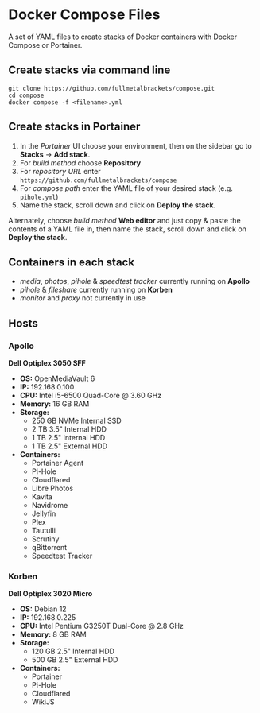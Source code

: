 # Docker Compose Files

A set of YAML files to create stacks of Docker containers with Docker Compose or Portainer.

## Create stacks via command line

```
git clone https://github.com/fullmetalbrackets/compose.git
cd compose
docker compose -f <filename>.yml
```

## Create stacks in Portainer

1. In the _Portainer_ UI choose your environment, then on the sidebar go to **Stacks** -> **Add stack**.
2. For _build method_ choose **Repository**
3. For _repository URL_ enter `https://github.com/fullmetalbrackets/compose`
4. For _compose path_ enter the YAML file of your desired stack (e.g. `pihole.yml`)
5. Name the stack, scroll down and click on **Deploy the stack**.
  
Alternately, choose _build method_ **Web editor** and just copy & paste the contents of a YAML file in, then name the stack, scroll down and click on **Deploy the stack**.

## Containers in each stack

- _media_, _photos_, _pihole_ & _speedtest tracker_ currently running on **Apollo**
- _pihole_ & _fileshare_ currently running on **Korben**
- _monitor_ and _proxy_ not currently in use

## Hosts

### Apollo
**Dell Optiplex 3050 SFF**
- **OS:** OpenMediaVault 6
- **IP:** 192.168.0.100
- **CPU:** Intel i5-6500 Quad-Core @ 3.60 GHz
- **Memory:** 16 GB RAM
- **Storage:**
  - 250 GB NVMe Internal SSD
  - 2 TB 3.5" Internal HDD
  - 1 TB 2.5" Internal HDD
  - 1 TB 2.5" External HDD
- **Containers:**
  - Portainer Agent
  - Pi-Hole
  - Cloudflared
  - Libre Photos
  - Kavita
  - Navidrome
  - Jellyfin
  - Plex
  - Tautulli
  - Scrutiny
  - qBittorrent
  - Speedtest Tracker

### Korben
**Dell Optiplex 3020 Micro**
- **OS:** Debian 12
- **IP:** 192.168.0.225
- **CPU:** Intel Pentium G3250T Dual-Core @ 2.8 GHz
- **Memory:** 8 GB RAM
- **Storage:**
  - 120 GB 2.5" Internal HDD 
  - 500 GB 2.5" External HDD
- **Containers:**
  - Portainer
  - Pi-Hole
  - Cloudflared
  - WikiJS

